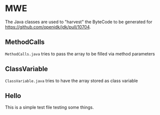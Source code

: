 # MWE

The Java classes are used to "harvest" the ByteCode to be generated for <https://github.com/openjdk/jdk/pull/10704>.

## MethodCalls

`MethodCalls.java` tries to pass the array to be filled via method parameters

## ClassVariable

`ClassVariable.java` tries to have the array stored as class variable

## Hello

This is a simple test file testing some things.
